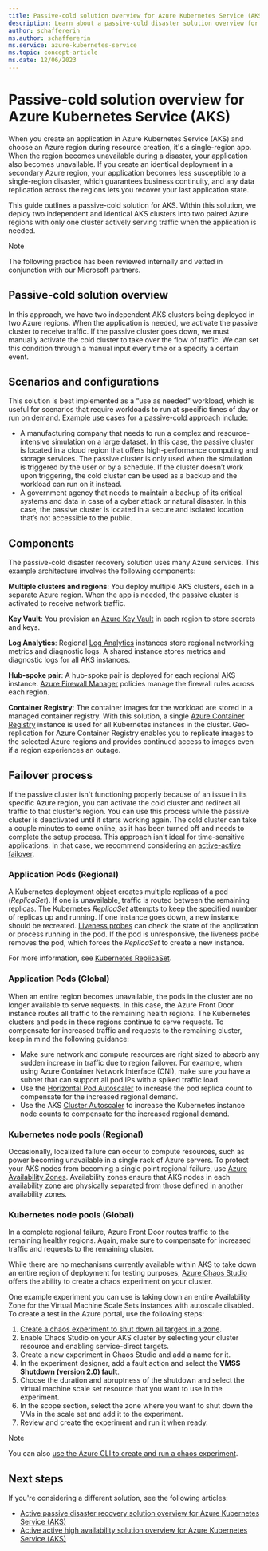 ```yaml
---
title: Passive-cold solution overview for Azure Kubernetes Service (AKS)
description: Learn about a passive-cold disaster solution overview for Azure Kubernetes Service (AKS).
author: schaffererin
ms.author: schaffererin
ms.service: azure-kubernetes-service
ms.topic: concept-article
ms.date: 12/06/2023
---
```


# Passive-cold solution overview for Azure Kubernetes Service (AKS)

When you create an application in Azure Kubernetes Service (AKS) and choose an Azure region during resource creation, it's a single-region app. When the region becomes unavailable during a disaster, your application also becomes unavailable. If you create an identical deployment in a secondary Azure region, your application becomes less susceptible to a single-region disaster, which guarantees business continuity, and any data replication across the regions lets you recover your last application state.

This guide outlines a passive-cold solution for AKS. Within this solution, we deploy two independent and identical AKS clusters into two paired Azure regions with only one cluster actively serving traffic when the application is needed.

> [!NOTE]
> The following practice has been reviewed internally and vetted in conjunction with our Microsoft partners.

## Passive-cold solution overview

In this approach, we have two independent AKS clusters being deployed in two Azure regions. When the application is needed, we activate the passive cluster to receive traffic. If the passive cluster goes down, we must manually activate the cold cluster to take over the flow of traffic. We can set this condition through a manual input every time or a specify a certain event.

## Scenarios and configurations

This solution is best implemented as a “use as needed” workload, which is useful for scenarios that require workloads to run at specific times of day or run on demand. Example use cases for a passive-cold approach include:

- A manufacturing company that needs to run a complex and resource-intensive simulation on a large dataset. In this case, the passive cluster is located in a cloud region that offers high-performance computing and storage services. The passive cluster is only used when the simulation is triggered by the user or by a schedule. If the cluster doesn’t work upon triggering, the cold cluster can be used as a backup and the workload can run on it instead.
- A government agency that needs to maintain a backup of its critical systems and data in case of a cyber attack or natural disaster. In this case, the passive cluster is located in a secure and isolated location that’s not accessible to the public.

## Components

The passive-cold disaster recovery solution uses many Azure services. This example architecture involves the following components:

**Multiple clusters and regions**: You deploy multiple AKS clusters, each in a separate Azure region. When the app is needed, the passive cluster is activated to receive network traffic.

**Key Vault**: You provision an [Azure Key Vault](../key-vault/general/overview.md) in each region to store secrets and keys.

**Log Analytics**: Regional [Log Analytics](../azure-monitor/logs/log-analytics-overview.md) instances store regional networking metrics and diagnostic logs. A shared instance stores metrics and diagnostic logs for all AKS instances.

**Hub-spoke pair**: A hub-spoke pair is deployed for each regional AKS instance. [Azure Firewall Manager](../firewall-manager/overview.md) policies manage the firewall rules across each region.

**Container Registry**: The container images for the workload are stored in a managed container registry. With this solution, a single [Azure Container Registry](../container-registry/container-registry-intro.md) instance is used for all Kubernetes instances in the cluster. Geo-replication for Azure Container Registry enables you to replicate images to the selected Azure regions and provides continued access to images even if a region experiences an outage.

## Failover process

If the passive cluster isn't functioning properly because of an issue in its specific Azure region, you can activate the cold cluster and redirect all traffic to that cluster's region. You can use this process while the passive cluster is deactivated until it starts working again. The cold cluster can take a couple minutes to come online, as it has been turned off and needs to complete the setup process. This approach isn't ideal for time-sensitive applications. In that case, we recommend considering an [active-active failover](./active-active-solution.md#failover-process).

### Application Pods (Regional)

A Kubernetes deployment object creates multiple replicas of a pod (*ReplicaSet*). If one is unavailable, traffic is routed between the remaining replicas. The Kubernetes *ReplicaSet* attempts to keep the specified number of replicas up and running. If one instance goes down, a new instance should be recreated. [Liveness probes](../container-instances/container-instances-liveness-probe.md) can check the state of the application or process running in the pod. If the pod is unresponsive, the liveness probe removes the pod, which forces the *ReplicaSet* to create a new instance.

For more information, see [Kubernetes ReplicaSet](https://kubernetes.io/docs/concepts/workloads/controllers/replicaset/).

### Application Pods (Global)

When an entire region becomes unavailable, the pods in the cluster are no longer available to serve requests. In this case, the Azure Front Door instance routes all traffic to the remaining health regions. The Kubernetes clusters and pods in these regions continue to serve requests. To compensate for increased traffic and requests to the remaining cluster, keep in mind the following guidance:

- Make sure network and compute resources are right sized to absorb any sudden increase in traffic due to region failover. For example, when using Azure Container Network Interface (CNI), make sure you have a subnet that can support all pod IPs with a spiked traffic load.
- Use the [Horizontal Pod Autoscaler](./concepts-scale.md#horizontal-pod-autoscaler) to increase the pod replica count to compensate for the increased regional demand.
- Use the AKS [Cluster Autoscaler](./cluster-autoscaler.md) to increase the Kubernetes instance node counts to compensate for the increased regional demand.

### Kubernetes node pools (Regional)

Occasionally, localized failure can occur to compute resources, such as power becoming unavailable in a single rack of Azure servers. To protect your AKS nodes from becoming a single point regional failure, use [Azure Availability Zones](./availability-zones.md). Availability zones ensure that AKS nodes in each availability zone are physically separated from those defined in another availability zones.

### Kubernetes node pools (Global)

In a complete regional failure, Azure Front Door routes traffic to the remaining healthy regions. Again, make sure to compensate for increased traffic and requests to the remaining cluster.

While there are no mechanisms currently available within AKS to take down an entire region of deployment for testing purposes, [Azure Chaos Studio](../chaos-studio/chaos-studio-overview.md) offers the ability to create a chaos experiment on your cluster.

One example experiment you can use is taking down an entire Availability Zone for the Virtual Machine Scale Sets instances with autoscale disabled. To create a test in the Azure portal, use the following steps:

1. [Create a chaos experiment to shut down all targets in a zone](../chaos-studio/chaos-studio-tutorial-dynamic-target-portal.md).
2. Enable Chaos Studio on your AKS cluster by selecting your cluster resource and enabling service-direct targets.
3. Create a new experiment in Chaos Studio and add a name for it.
4. In the experiment designer, add a fault action and select the **VMSS Shutdown (version 2.0) fault**.
5. Choose the duration and abruptness of the shutdown and select the virtual machine scale set resource that you want to use in the experiment.
6. In the scope section, select the zone where you want to shut down the VMs in the scale set and add it to the experiment.
7. Review and create the experiment and run it when ready.

> [!NOTE]
> You can also [use the Azure CLI to create and run a chaos experiment](../chaos-studio/chaos-studio-tutorial-agent-based-cli.md).

## Next steps

If you're considering a different solution, see the following articles:

- [Active passive disaster recovery solution overview for Azure Kubernetes Service (AKS)](./active-passive-solution.md)
- [Active active high availability solution overview for Azure Kubernetes Service (AKS)](./active-active-solution.md)
